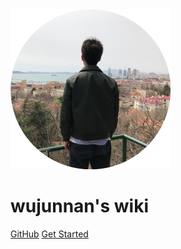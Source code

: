 <!-- _coverpage.md -->

<img src="_media/wujunnan_circle.png" alt="logo" style="zoom:25%;" />

# wujunnan's wiki

[GitHub](https://github.com/junnanwu/docs)
[Get Started](README.md)

